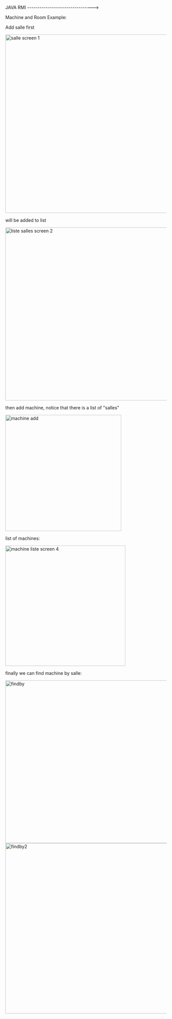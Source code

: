 JAVA RMI -------------------------------->

Machine and Room Example:

Add salle first


<img width="556" alt="salle screen 1" src="https://github.com/youssefelyou/TPRmi/assets/79792251/b5dfe36a-9f10-4bc8-b2be-caf1b5fb7004">

will be added to list


<img width="539" alt="liste salles screen 2" src="https://github.com/youssefelyou/TPRmi/assets/79792251/1f3ed3d1-ddec-4d15-b8b2-c48f55d04ecf">


then add machine, notice that there is a list of "salles"

<img width="362" alt="machine add" src="https://github.com/youssefelyou/TPRmi/assets/79792251/72ed0515-c707-4650-acd3-d8bd3143e839">

list of machines:

<img width="375" alt="machine liste screen 4" src="https://github.com/youssefelyou/TPRmi/assets/79792251/01190cda-f738-446a-8573-0354d266c909">


finally we can find machine by salle:

<img width="507" alt="findby" src="https://github.com/youssefelyou/TPRmi/assets/79792251/f80e956d-6608-4828-b7a4-2388e8447299">


<img width="531" alt="findby2" src="https://github.com/youssefelyou/TPRmi/assets/79792251/7c1215bc-c6e7-4a83-81f1-73d6c705ad58">





